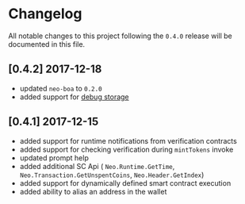 # Changelog
All notable changes to this project following the `0.4.0` release will be documented in this file.

## [0.4.2] 2017-12-18
- updated `neo-boa` to `0.2.0`
- added support for [debug storage](https://github.com/CityOfZion/neo-python/pull/120)

## [0.4.1] 2017-12-15
- added support for runtime notifications from verification contracts
- added support for checking verification during `mintTokens` invoke
- updated prompt help
- added additional SC Api ( `Neo.Runtime.GetTime`, `Neo.Transaction.GetUnspentCoins`, `Neo.Header.GetIndex`)
- added support for dynamically defined smart contract execution
- added ability to alias an address in the wallet
